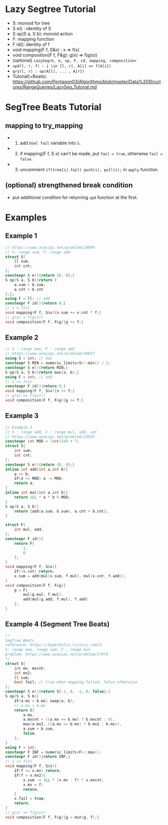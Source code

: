 # Lazy Segtree Tutorial
- S: monoid for tree
- S e() : identity of S
- S op(S a, S b): monoid action
- F: mapping function
- F id(): identity of f
- void mapping(F f, S&x) : x => f(x)
- void composition(F f, F&g): g(x) => f(g(x))
- (optional) `LazySeg<S, e, op, F, id, mapping, composition>`
- `upd(l, r, f) : i \in [l, r], A[i] => f(A[i])`
- `qry(l, r) : op(A[l], ... , A[r])`
- Tutorial(+Beats): https://github.com/Pentagon03/Algorithms/blob/master/Data%20Structures/RangeQueries/LazySeg_Tutorial.md

# SegTree Beats Tutorial
## mapping to try_mapping
- 1. add `bool fail` variable into `S`.
- 2. if mapping(F f, S x) can't be made, put `fail = true`, otherwise `fail = false`.
- 3. uncomment `if(tree[i].fail) push(i), pull(i);` in `apply` function.
## (optional) strengthened break condition
- put additional condition for returning `upd` function at the first.

# Examples
## Example 1
```cpp
// https://www.acmicpc.net/problem/10999
// S: range sum, F: range add
struct S{
    ll sum;
    int cnt;
};
constexpr S e(){return {0, 0};}
S op(S a, S b){return {
    a.sum + b.sum,
    a.cnt + b.cnt
};};
using F = ll; // add
constexpr F id(){return 0;}
// x = f(x)
void mapping(F f, S&x){x.sum += x.cnt * f;}
// g(x) = f(g(x))
void composition(F f, F&g){g += f;}
```

## Example 2
```cpp
// S : range max, F : range add
// https://www.acmicpc.net/problem/30857
using S = int; // max
constexpr S MIN = numeric_limits<S>::min() / 2; 
constexpr S e(){return MIN;}
S op(S a, S b){return max(a, b);}
using F = int; // add
// x => f(x)
constexpr F id(){return 0;}
void mapping(F f, S&x){x += f;}
// g(x) => f(g(x))
void composition(F f, F&g){g += f;}
```

## Example 3
```cpp
// Example 3
// S : range add, F : range mul, add, set 
// https://www.acmicpc.net/problem/13925
constexpr int MOD = (int)1e9 + 7;
struct S{
    int sum;
    int cnt;
};
constexpr S e(){return {0, 0};}
inline int add(int a,int b){
    a += b;
    if(a >= MOD) a -= MOD;
    return a;
}
inline int mul(int a,int b){
    return 1LL * a * b % MOD;
}
S op(S a, S b){
    return {add(a.sum, b.sum), a.cnt + b.cnt};
}

struct F{
    int mul, add;
};
constexpr F id(){
    return F{
        1,
        0
    };
}
void mapping(F f, S&x){
    if(!x.cnt) return;
    x.sum = add(mul(x.sum, f.mul), mul(x.cnt, f.add));
}
void composition(F f, F&g){
    g = F{
        mul(g.mul, f.mul),
        add(mul(g.add, f.mul), f.add)
    };
}
```

## Example 4 (Segment Tree Beats)
```cpp
/*
SegTree Beats
reference: https://hyperbolic.tistory.com/3
S: range max, range sum, F : range min
problem: https://www.acmicpc.net/problem/17474
*/
struct S{
    int mx, mxcnt;
    int mx2;
    ll sum;
    bool fail; // true when mapping failed, false otherwise
};
constexpr S e(){return S{-1, 0, -1, 0, false};}
S op(S a, S b){
    if(a.mx < b.mx) swap(a, b);
    // a.mx > b.mx
    return S{
        a.mx,
        a.mxcnt + ((a.mx == b.mx) ? b.mxcnt : 0),
        max(a.mx2, ((a.mx == b.mx) ? b.mx2 : b.mx)),
        a.sum + b.sum,
        false,
    };
}
using F = int;
constexpr F INF = numeric_limits<F>::max();
constexpr F id(){return INF;}
// x => f(x)
void mapping(F f, S&x){
    if(f >= x.mx) return;
    if(f > x.mx2){
        x.sum -= 1LL * (x.mx - f) * x.mxcnt;
        x.mx = f;
        return;
    }
    x.fail = true;
    return;
}
// g(x) => f(g(x))
void composition(F f, F&g){g = min(g, f);}
```